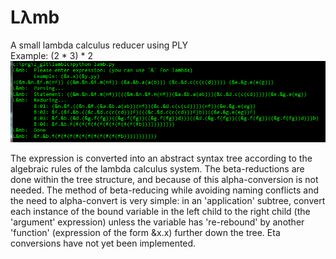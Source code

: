 <h1>Lλmb</h1>
<p align="left">
A small lambda calculus reducer using PLY<br>
Example: (2 * 3) * 2
  <img src="https://raw.githubusercontent.com/aethne-mitchell/lamb/master/sample.png"/>
</p>
The expression is converted into an abstract syntax tree according to the algebraic rules of the lambda calculus system. The beta-reductions are done within the tree structure, and because of this alpha-conversion is not needed. The method of beta-reducing while avoiding naming conflicts and the need to alpha-convert is very simple: in an 'application' subtree, convert each instance of the bound variable in the left child to the right child (the 'argument' expression) unless the variable has 're-rebound' by another 'function' (expression of the form &x.x) further down the tree. Eta conversions have not yet been implemented.
